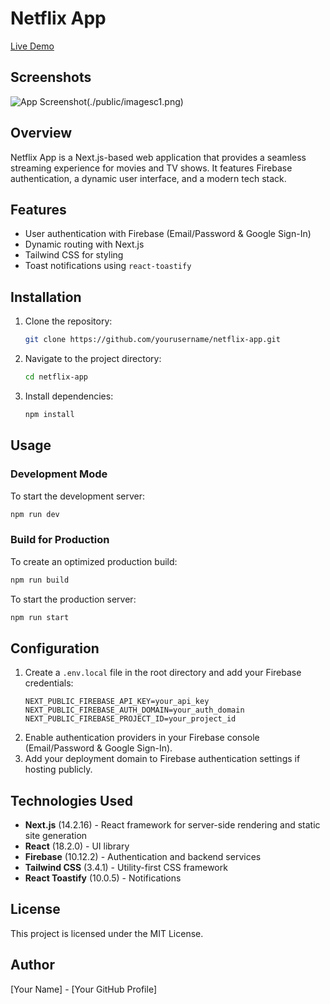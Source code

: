 # Netflix App
[Live Demo](https://netlix-app-e77933.netlify.app/)
## Screenshots

![App Screenshot](./public/image.png)(./public/imagesc1.png)


## Overview
Netflix App is a Next.js-based web application that provides a seamless streaming experience for movies and TV shows. It features Firebase authentication, a dynamic user interface, and a modern tech stack.

## Features
- User authentication with Firebase (Email/Password & Google Sign-In)
- Dynamic routing with Next.js
- Tailwind CSS for styling
- Toast notifications using `react-toastify`

## Installation

1. Clone the repository:
   ```sh
   git clone https://github.com/yourusername/netflix-app.git
   ```
2. Navigate to the project directory:
   ```sh
   cd netflix-app
   ```
3. Install dependencies:
   ```sh
   npm install
   ```

## Usage

### Development Mode
To start the development server:
```sh
npm run dev
```

### Build for Production
To create an optimized production build:
```sh
npm run build
```
To start the production server:
```sh
npm run start
```

## Configuration
1. Create a `.env.local` file in the root directory and add your Firebase credentials:
   ```env
   NEXT_PUBLIC_FIREBASE_API_KEY=your_api_key
   NEXT_PUBLIC_FIREBASE_AUTH_DOMAIN=your_auth_domain
   NEXT_PUBLIC_FIREBASE_PROJECT_ID=your_project_id
   ```
2. Enable authentication providers in your Firebase console (Email/Password & Google Sign-In).
3. Add your deployment domain to Firebase authentication settings if hosting publicly.

## Technologies Used
- **Next.js** (14.2.16) - React framework for server-side rendering and static site generation
- **React** (18.2.0) - UI library
- **Firebase** (10.12.2) - Authentication and backend services
- **Tailwind CSS** (3.4.1) - Utility-first CSS framework
- **React Toastify** (10.0.5) - Notifications

## License
This project is licensed under the MIT License.

## Author
[Your Name] - [Your GitHub Profile]

